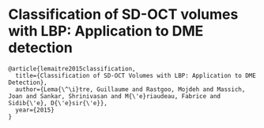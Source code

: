 Classification of SD-OCT volumes with LBP: Application to DME detection
=======================================================================

```
@article{lemaitre2015classification,
  title={Classification of SD-OCT Volumes with LBP: Application to DME Detection},
  author={Lema{\^\i}tre, Guillaume and Rastgoo, Mojdeh and Massich, Joan and Sankar, Shrinivasan and M{\'e}riaudeau, Fabrice and Sidib{\'e}, D{\'e}sir{\'e}},
  year={2015}
}
```
